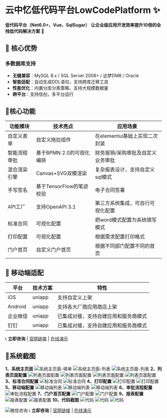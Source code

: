 # 云中忆低代码平台LowCodePlatform ✨
**低代码平台（Net6.0+、Vue、SqlSugar）**
**让企业级应用开发效率提升10倍的全栈低代码解决方案** 🚀

## 🌟 核心优势
### 多数据库支持
- **无缝兼容**：MySQL 8.x / SQL Server 2008+ / 达梦DM8 / Oracle
- **智能适配**：自动生成DDL语句，支持跨库迁移工具
- **性能优化**：内置分库分表策略，支持大规模数据量
- **跨平台**：支持信创，多平台运行

## 🥵核心功能
| 功能模块 | 技术亮点 | 应用场景 |
|---------|---------|---------|
| 自定义表单 | 自定义拖拉组件 | 在elementui基础上实现二次封装 |
| 智能流程审批 | 基于BPMN 2.0的可视化编排 | 财务报销/采购审批及自定义业务审批 |
| 混合渲染引擎 | Canvas+SVG双模渲染 | 复杂报表设计，支持自定义sql模式 |
| 手写签名 | 基于TensorFlow的笔迹校验 | 电子合同签署 |
| API工厂 | 支持OpenAPI 3.1 | 第三方系统集成，可自行可视化配置 |
| 标准合同 | 可视化配置 | 把word模式配置为系统填写模式 |
| 打印配置 | 可视化配置 | 根据需求配置打印格式 |
| 门户首页 | 自定义门户首页 | 根据不同部门配置不同的首页 |

## 📱 移动端适配
| 平台 | 技术方案 | 特性 |
|------|---------|------|
| iOS | uniapp | 支持自定义上架 |
| Android | uniapp | 支持各大厂商应用商店上架 |
| 企业微信 | uniapp | 已集成对接，支持自建应用和服务商模式 |
| 钉钉 | uniapp | 已集成对接，支持自建应用和服务商模式 |

📞 **立即咨询** | [官网链接](https://www.cdyzy.net/) | [在线演示](https://www.cdyzy.net/TryChooseTest.html)

## 🎁系统截图
**1、系统主页面**
![系统主页面-填单](https://sys.cdyzy.net/cdyzy/Api/System/FileApi/ShowFileById/20250212160356.png?FileId=acbdfe2ff4494c60a08bac63c3af43dc)
![系统主页面-列表](https://sys.cdyzy.net/cdyzy/Api/System/FileApi/ShowFileById/20250212160356.png?FileId=f676e345f5964ab6aca2c72a1512f510)
![系统主页面-列表](https://sys.cdyzy.net/cdyzy/Api/System/FileApi/ShowFileById/20250212160356.png?FileId=b9faf3bf2daa40f59b8bf888d9d9bea9)
**2、列表页面配置**
![列表页面配置](https://sys.cdyzy.net/cdyzy/Api/System/FileApi/ShowFileById/20250212160356.png?FileId=851cc339e440414b8dd99a7b82ea8924)
![列表页面配置](https://sys.cdyzy.net/cdyzy/Api/System/FileApi/ShowFileById/20250212160356.png?FileId=1242f356326248ea95986b2450e66fb5)
![列表页面配置](https://sys.cdyzy.net/cdyzy/Api/System/FileApi/ShowFileById/20250212160356.png?FileId=f55d458bc00f4f81963da0e85d6b2360)
![列表页面配置](https://sys.cdyzy.net/cdyzy/Api/System/FileApi/ShowFileById/20250212160356.png?FileId=34a79cdb8aac4518b5e437a81dba3ecb)
**3、标准合同配置**
![标准合同](https://sys.cdyzy.net/cdyzy/Api/System/FileApi/ShowFileById/20250212160356.png?FileId=bb45d29d9873495b8f03d2b929c4564a)
![标准合同](https://sys.cdyzy.net/cdyzy/Api/System/FileApi/ShowFileById/20250212160356.png?FileId=9f70c816c1894682a9f4b0de62edfc4c)
**4、打印配置**
![打印配置](https://sys.cdyzy.net/cdyzy/Api/System/FileApi/ShowFileById/20250212160356.png?FileId=4b32f87f5fa44de2af61785aedbb8fb0)
![打印配置](https://sys.cdyzy.net/cdyzy/Api/System/FileApi/ShowFileById/20250212160356.png?FileId=5df40a8a8c0e4fba9a3076b29ad8f564)
**5、移动端配置**
![移动端列表](https://sys.cdyzy.net/cdyzy/Api/System/FileApi/ShowFileById/20250212160356.png?FileId=f0b72ab5a1a24b67a020ec712fdc77e5)
![移动端列表](https://sys.cdyzy.net/cdyzy/Api/System/FileApi/ShowFileById/20250212160356.png?FileId=44f9cd9ab93646d9a4ee81a78f2367c6)
![移动端列表](https://sys.cdyzy.net/cdyzy/Api/System/FileApi/ShowFileById/20250212160356.png?FileId=24e7898ce9564712aee3abf2eaad306e)
**6、审批流程配置**
![审批流程配置](https://sys.cdyzy.net/cdyzy/Api/System/FileApi/ShowFileById/20250212160356.png?FileId=d6ddee32aa0a46168d0e2186f7fea308)
**7、门户首页配置**
![门户配置](https://sys.cdyzy.net/cdyzy/Api/System/FileApi/ShowFileById/20250212162148.png?FileId=3f1fac19880b45adad6b6aa8e7ec7348)
![门户配置](https://sys.cdyzy.net/cdyzy/Api/System/FileApi/ShowFileById/20250212162148.png?FileId=363b5b095d3a43ae9fa086cc29159d17)
**9、报表配置**
![报表配置](https://sys.cdyzy.net/cdyzy/Api/System/FileApi/ShowFileById/20250212162621.png?FileId=3169e50fa5d94464a7fb57fd8d03da73)
![报表配置](https://sys.cdyzy.net/cdyzy/Api/System/FileApi/ShowFileById/20250212162621.png?FileId=5d79559f9b164cf9aae1cb2a3335cf2b)
**10、代码截图**
![代码](https://sys.cdyzy.net/cdyzy/Api/System/FileApi/ShowFileById/20250212163111.png?FileId=ac12592ddfc54aedb5af9cdeea608991)
![代码](https://sys.cdyzy.net/cdyzy/Api/System/FileApi/ShowFileById/20250212163111.png?FileId=7a7a014c7ba649b3ac1dc617f33c851f)
![代码](https://sys.cdyzy.net/cdyzy/Api/System/FileApi/ShowFileById/20250212163111.png?FileId=f6373cd68c354367ab89c319c6baf4c2)


![微信咨询](https://www.cdyzy.net/images/erp/levitate/benmaiweixin.png)
📞 **立即咨询** | [官网链接](https://www.cdyzy.net/) | [在线演示](https://www.cdyzy.net/TryChooseTest.html)



